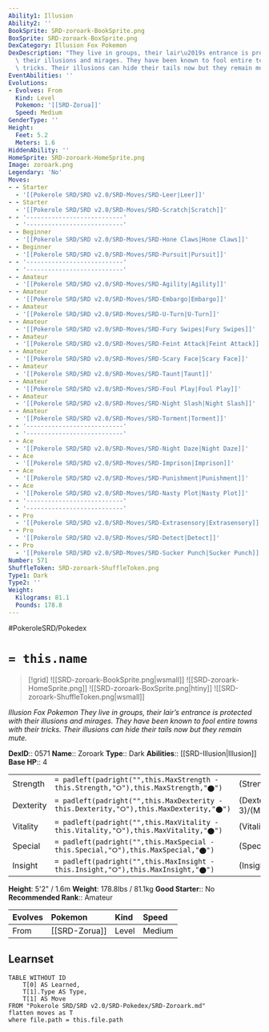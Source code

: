 ```yaml
---
Ability1: Illusion
Ability2: ''
BookSprite: SRD-zoroark-BookSprite.png
BoxSprite: SRD-zoroark-BoxSprite.png
DexCategory: Illusion Fox Pokemon
DexDescription: "They live in groups, their lair\u2019s entrance is protected with\
  \ their illusions and mirages. They have been known to fool entire towns with their\
  \ tricks. Their illusions can hide their tails now but they remain mute."
EventAbilities: ''
Evolutions:
- Evolves: From
  Kind: Level
  Pokemon: '[[SRD-Zorua]]'
  Speed: Medium
GenderType: ''
Height:
  Feet: 5.2
  Meters: 1.6
HiddenAbility: ''
HomeSprite: SRD-zoroark-HomeSprite.png
Image: zoroark.png
Legendary: 'No'
Moves:
- - Starter
  - '[[Pokerole SRD/SRD v2.0/SRD-Moves/SRD-Leer|Leer]]'
- - Starter
  - '[[Pokerole SRD/SRD v2.0/SRD-Moves/SRD-Scratch|Scratch]]'
- - '---------------------------'
  - '---------------------------'
- - Beginner
  - '[[Pokerole SRD/SRD v2.0/SRD-Moves/SRD-Hone Claws|Hone Claws]]'
- - Beginner
  - '[[Pokerole SRD/SRD v2.0/SRD-Moves/SRD-Pursuit|Pursuit]]'
- - '---------------------------'
  - '---------------------------'
- - Amateur
  - '[[Pokerole SRD/SRD v2.0/SRD-Moves/SRD-Agility|Agility]]'
- - Amateur
  - '[[Pokerole SRD/SRD v2.0/SRD-Moves/SRD-Embargo|Embargo]]'
- - Amateur
  - '[[Pokerole SRD/SRD v2.0/SRD-Moves/SRD-U-Turn|U-Turn]]'
- - Amateur
  - '[[Pokerole SRD/SRD v2.0/SRD-Moves/SRD-Fury Swipes|Fury Swipes]]'
- - Amateur
  - '[[Pokerole SRD/SRD v2.0/SRD-Moves/SRD-Feint Attack|Feint Attack]]'
- - Amateur
  - '[[Pokerole SRD/SRD v2.0/SRD-Moves/SRD-Scary Face|Scary Face]]'
- - Amateur
  - '[[Pokerole SRD/SRD v2.0/SRD-Moves/SRD-Taunt|Taunt]]'
- - Amateur
  - '[[Pokerole SRD/SRD v2.0/SRD-Moves/SRD-Foul Play|Foul Play]]'
- - Amateur
  - '[[Pokerole SRD/SRD v2.0/SRD-Moves/SRD-Night Slash|Night Slash]]'
- - Amateur
  - '[[Pokerole SRD/SRD v2.0/SRD-Moves/SRD-Torment|Torment]]'
- - '---------------------------'
  - '---------------------------'
- - Ace
  - '[[Pokerole SRD/SRD v2.0/SRD-Moves/SRD-Night Daze|Night Daze]]'
- - Ace
  - '[[Pokerole SRD/SRD v2.0/SRD-Moves/SRD-Imprison|Imprison]]'
- - Ace
  - '[[Pokerole SRD/SRD v2.0/SRD-Moves/SRD-Punishment|Punishment]]'
- - Ace
  - '[[Pokerole SRD/SRD v2.0/SRD-Moves/SRD-Nasty Plot|Nasty Plot]]'
- - '---------------------------'
  - '---------------------------'
- - Pro
  - '[[Pokerole SRD/SRD v2.0/SRD-Moves/SRD-Extrasensory|Extrasensory]]'
- - Pro
  - '[[Pokerole SRD/SRD v2.0/SRD-Moves/SRD-Detect|Detect]]'
- - Pro
  - '[[Pokerole SRD/SRD v2.0/SRD-Moves/SRD-Sucker Punch|Sucker Punch]]'
Number: 571
ShuffleToken: SRD-zoroark-ShuffleToken.png
Type1: Dark
Type2: ''
Weight:
  Kilograms: 81.1
  Pounds: 178.8
---
```


#PokeroleSRD/Pokedex

# `= this.name`

> [!grid]
> ![[SRD-zoroark-BookSprite.png|wsmall]]
> ![[SRD-zoroark-HomeSprite.png]]
> ![[SRD-zoroark-BoxSprite.png|htiny]]
> ![[SRD-zoroark-ShuffleToken.png|wsmall]]


*Illusion Fox Pokemon*
*They live in groups, their lair’s entrance is protected with their illusions and mirages. They have been known to fool entire towns with their tricks. Their illusions can hide their tails now but they remain mute.*

**DexID**:: 0571
**Name**:: Zoroark
**Type**:: Dark
**Abilities**:: [[SRD-Illusion|Illusion]]
**Base HP**:: 4

|           |                                                                                        |                                          |
| --------- | -------------------------------------------------------------------------------------- | ---------------------------------------- |
| Strength  | `= padleft(padright("",this.MaxStrength - this.Strength,"⭘"),this.MaxStrength,"⬤")`    | (Strength::3)/(MaxStrength::6)   |
| Dexterity | `= padleft(padright("",this.MaxDexterity - this.Dexterity,"⭘"),this.MaxDexterity,"⬤")` | (Dexterity:: 3)/(MaxDexterity::6) |
| Vitality  | `= padleft(padright("",this.MaxVitality - this.Vitality,"⭘"),this.MaxVitality,"⬤")`    | (Vitality::2)/(MaxVitality::4)   |
| Special   | `= padleft(padright("",this.MaxSpecial - this.Special,"⭘"),this.MaxSpecial,"⬤")`       | (Special::3)/(MaxSpecial::7)     |
| Insight   | `= padleft(padright("",this.MaxInsight - this.Insight,"⭘"),this.MaxInsight,"⬤")`       | (Insight::2)/(MaxInsight::4)     |

**Height**: 5'2" / 1.6m
**Weight**: 178.8lbs / 81.1kg
**Good Starter**:: No
**Recommended Rank**:: Amateur

| Evolves   | Pokemon       | Kind   | Speed   |
|:----------|:--------------|:-------|:--------|
| From      | [[SRD-Zorua]] | Level  | Medium  |

## Learnset

```dataview
TABLE WITHOUT ID
    T[0] AS Learned,
    T[1].Type AS Type,
    T[1] AS Move
FROM "Pokerole SRD/SRD v2.0/SRD-Pokedex/SRD-Zoroark.md"
flatten moves as T
where file.path = this.file.path
```
